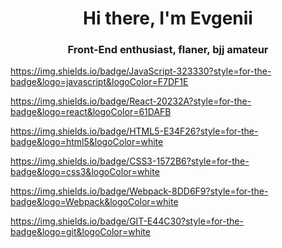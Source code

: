 <h1 align="center">Hi there, I'm Evgenii</h1>
<h3 align="center">Front-End enthusiast, flaner, bjj amateur </h3>


https://img.shields.io/badge/JavaScript-323330?style=for-the-badge&logo=javascript&logoColor=F7DF1E

https://img.shields.io/badge/React-20232A?style=for-the-badge&logo=react&logoColor=61DAFB

https://img.shields.io/badge/HTML5-E34F26?style=for-the-badge&logo=html5&logoColor=white

https://img.shields.io/badge/CSS3-1572B6?style=for-the-badge&logo=css3&logoColor=white

https://img.shields.io/badge/Webpack-8DD6F9?style=for-the-badge&logo=Webpack&logoColor=white

https://img.shields.io/badge/GIT-E44C30?style=for-the-badge&logo=git&logoColor=white

<!--
**evglbnv/evglbnv** is a ✨ _special_ ✨ repository because its `README.md` (this file) appears on your GitHub profile.

Here are some ideas to get you started:

- 🔭 I’m currently working on ...
- 🌱 I’m currently learning ...
- 👯 I’m looking to collaborate on ...
- 🤔 I’m looking for help with ...
- 💬 Ask me about ...
- 📫 How to reach me: ...
- 😄 Pronouns: ...
- ⚡ Fun fact: ...
-->
